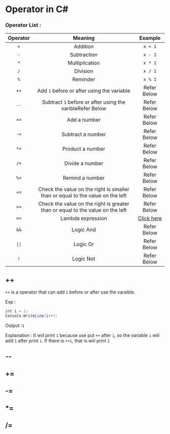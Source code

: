 # Operator in C#
### Operator List :
|Operator|Meaning|Example|
|:--------:|:-----:|:----:|
|`+`|   Addition   |`x + 1`|
|`-`|Subtraction|`x - 1`|
|`*`|Multiplication|`x * 1`|
|`/`|Division|`x / 1`|
|`%`|Reminder|`x % 1`|
|`++`|Add `1` before or after using the variable|Refer Below|
|`--`|Subtract `1` before or after using the varibleRefer Below|Refer Below|
|`+=`|Add a number|Refer Below|
|`-=`|Subtract a number|Refer Below|
|`*=`|Product a number|Refer Below|
|`/=`|Divide a number|Refer Below|
|`%=`|Remind a number|Refer Below|
|`<=`|Check the value on the right is smaller than or equal to the value on the left|Refer Below|
|`>=`|Check the value on the right is greater than or equal to the value on the left|Refer Below|
|`=>`|Lambda expression|[Click here](https://github.com/Goldhahaha/Unity/blob/master/My%20C%23%20learning%20experience/return.md)|
|`&&`|Logic And|Refer Below|
|<code>&#124;&#124;</code>|Logic Or|Refer Below|
|`!`|Logic Not|Refer Below|
</a>

## ++
`++` is a operator that can add `1` before or after use the varaible.

Exp :
```cs
int i = 1;
Console.WriteLine(i++);
```

Output :`1`

Explanation : It wiil print `1` because use put `++` after `i`, so the variable `i` wiil add `1` after print `i`. If there is `++i`, that is wiil print `2`


## --
## +=
## -=
## *=
## /=



